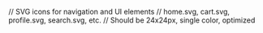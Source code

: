 // SVG icons for navigation and UI elements
// home.svg, cart.svg, profile.svg, search.svg, etc.
// Should be 24x24px, single color, optimized
